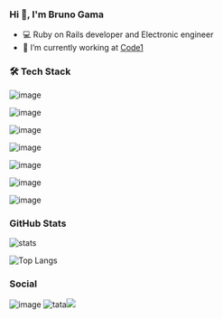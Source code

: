 ### Hi 👋, I'm Bruno Gama

- 💻 Ruby on Rails developer and Electronic engineer
- 🔭 I’m currently working at [Code1](https://github.com/code1br)

### :hammer_and_wrench: Tech Stack

![image](https://img.shields.io/badge/Ruby-CC342D?style=for-the-badge&logo=ruby&logoColor=white)

![image](https://img.shields.io/badge/Ruby_on_Rails-CC0000?style=for-the-badge&logo=ruby-on-rails&logoColor=white)

![image](https://img.shields.io/badge/GitHub-100000?style=for-the-badge&logo=github&logoColor=white)

![image](https://img.shields.io/badge/GIT-E44C30?style=for-the-badge&logo=git&logoColor=white)

![image](https://img.shields.io/badge/Linux-FCC624?style=for-the-badge&logo=linux&logoColor=black)

![image](https://img.shields.io/badge/JavaScript-323330?style=for-the-badge&logo=javascript&logoColor=F7DF1E)

![image](https://img.shields.io/badge/React-20232A?style=for-the-badge&logo=react&logoColor=61DAFB)

### GitHub Stats

![stats](https://github-readme-stats-git-masterrstaa-rickstaa.vercel.app/api?username=bqgama&theme=radical)

![Top Langs](https://github-readme-stats.vercel.app/api/top-langs/?username=bqgama&layout=compact)

### Social
![image](https://img.shields.io/badge/LinkedIn-0077B5?style=for-the-badge&logo=linkedin&logoColor=white)
![tata](https://www.linkedin.com/in/brunoqgama)<img src="https://img.shields.io/badge/LinkedIn-0077B5?style=for-the-badge&logo=linkedin&logoColor=white" />

<!--
**bqgama/bqgama** is a ✨ _special_ ✨ repository because its `README.md` (this file) appears on your GitHub profile.

Here are some ideas to get you started:

- 🔭 I’m currently working on ...
- 🌱 I’m currently learning ...
- 👯 I’m looking to collaborate on ...
- 🤔 I’m looking for help with ...
- 💬 Ask me about ...
- 📫 How to reach me: ...
- 😄 Pronouns: ...
- ⚡ Fun fact: ...
-->
